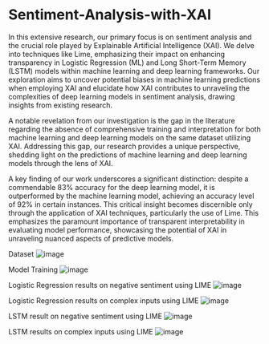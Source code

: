# Sentiment-Analysis-with-XAI
In this extensive research, our primary focus is on sentiment analysis and the crucial role played by Explainable Artificial Intelligence (XAI). We delve into techniques like Lime, emphasizing their impact on enhancing transparency in Logistic Regression (ML) and Long Short-Term Memory (LSTM) models within machine learning and deep learning frameworks. Our exploration aims to uncover potential biases in machine learning predictions when employing XAI and elucidate how XAI contributes to unraveling the complexities of deep learning models in sentiment analysis, drawing insights from existing research.

A notable revelation from our investigation is the gap in the literature regarding the absence of comprehensive training and interpretation for both machine learning and deep learning models on the same dataset utilizing XAI. Addressing this gap, our research provides a unique perspective, shedding light on the predictions of machine learning and deep learning models through the lens of XAI.

A key finding of our work underscores a significant distinction: despite a commendable 83% accuracy for the deep learning model, it is outperformed by the machine learning model, achieving an accuracy level of 92% in certain instances. This critical insight becomes discernible only through the application of XAI techniques, particularly the use of Lime. This emphasizes the paramount importance of transparent interpretability in evaluating model performance, showcasing the potential of XAI in unraveling nuanced aspects of predictive models.



Dataset
![image](https://github.com/Sohamlinge/Sentiment-Analysis-with-XAI/assets/93962702/b7e3ab4b-3851-44b3-9597-93cbb90b4b4e)

Model Training
![image](https://github.com/Sohamlinge/Sentiment-Analysis-with-XAI/assets/93962702/2d05f35b-9633-4559-9995-e4196920a27d)

Logistic Regression results on negative sentiment using LIME
![image](https://github.com/Sohamlinge/Sentiment-Analysis-with-XAI/assets/93962702/ff7eb988-69bc-44f6-bda8-f1bf802bfd9a)

Logistic Regression results on complex inputs using LIME
![image](https://github.com/Sohamlinge/Sentiment-Analysis-with-XAI/assets/93962702/f8e0498e-1296-47d6-8922-116c10bcb921)

LSTM result on negative sentiment using LIME
![image](https://github.com/Sohamlinge/Sentiment-Analysis-with-XAI/assets/93962702/b86b1254-a575-4340-86da-c414d8d1dcc8)

LSTM results on complex inputs using LIME
![image](https://github.com/Sohamlinge/Sentiment-Analysis-with-XAI/assets/93962702/26b8774c-ccd6-40e1-85f6-5f53621ca098)





